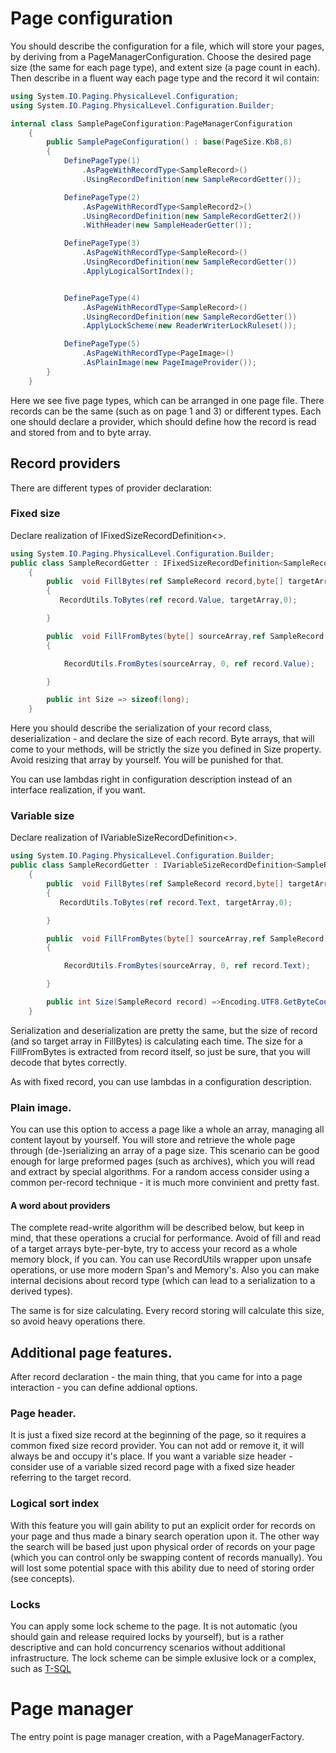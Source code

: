 # Page configuration

You should describe the configuration for a file, which will store your pages, by deriving from a PageManagerConfiguration.
Choose the desired page size (the same for each page type), and extent size (a page count in each).
Then describe in a fluent way each page type and the record it wil contain:

```C#
using System.IO.Paging.PhysicalLevel.Configuration;
using System.IO.Paging.PhysicalLevel.Configuration.Builder;

internal class SamplePageConfiguration:PageManagerConfiguration
    {
        public SamplePageConfiguration() : base(PageSize.Kb8,8)
        {
            DefinePageType(1)
                .AsPageWithRecordType<SampleRecord>()
                .UsingRecordDefinition(new SampleRecordGetter());

            DefinePageType(2)
                .AsPageWithRecordType<SampleRecord2>()
                .UsingRecordDefinition(new SampleRecordGetter2())
                .WithHeader(new SampleHeaderGetter());

            DefinePageType(3)
                .AsPageWithRecordType<SampleRecord>()
                .UsingRecordDefinition(new SampleRecordGetter())
                .ApplyLogicalSortIndex();


            DefinePageType(4)
                .AsPageWithRecordType<SampleRecord>()
                .UsingRecordDefinition(new SampleRecordGetter())
                .ApplyLockScheme(new ReaderWriterLockRuleset());

			DefinePageType(5)
                .AsPageWithRecordType<PageImage>()
                .AsPlainImage(new PageImageProvider());
        }
    }
```

Here we see five page types, which can be arranged in one page file.
There records can be the same (such as on page 1 and 3) or different types.
Each one should declare a provider, which should define how the record is read and stored from and to byte array.

## Record providers

There are different types of provider declaration:

### Fixed size

Declare realization of IFixedSizeRecordDefinition<>.


```C#
using System.IO.Paging.PhysicalLevel.Configuration.Builder;
public class SampleRecordGetter : IFixedSizeRecordDefinition<SampleRecord>
    {
        public  void FillBytes(ref SampleRecord record,byte[] targetArray)
        {
           RecordUtils.ToBytes(ref record.Value, targetArray,0);

        }

        public  void FillFromBytes(byte[] sourceArray,ref SampleRecord record)
        {

            RecordUtils.FromBytes(sourceArray, 0, ref record.Value);

        }

        public int Size => sizeof(long);
    }
```

Here you should describe the serialization of your record class, deserialization - and declare the size of each record.
Byte arrays, that will come to your methods, will be strictly the size you defined in Size property.
Avoid resizing that array by yourself. You will be punished for that.

You can use lambdas right in configuration description instead of an interface realization, if you want.

### Variable size

Declare realization of IVariableSizeRecordDefinition<>.


```C#
using System.IO.Paging.PhysicalLevel.Configuration.Builder;
public class SampleRecordGetter : IVariableSizeRecordDefinition<SampleRecord>
    {
        public  void FillBytes(ref SampleRecord record,byte[] targetArray)
        {
           RecordUtils.ToBytes(ref record.Text, targetArray,0);

        }

        public  void FillFromBytes(byte[] sourceArray,ref SampleRecord record)
        {

            RecordUtils.FromBytes(sourceArray, 0, ref record.Text);

        }

        public int Size(SampleRecord record) =>Encoding.UTF8.GetByteCount(record.Text);
    }
```

Serialization and deserialization are pretty the same, but the size of record (and so target array in FillBytes) is calculating each time.
The size for a FillFromBytes is extracted from record itself, so just be sure, that you will decode that bytes correctly.

As with fixed record, you can use lambdas in a configuration description.

### Plain image.

You can use this option to access a page like a whole an array, managing all content layout by yourself.
You will store and retrieve the whole page through (de-)serializing an array of a page size.
This scenario can be good enough for large preformed pages (such as archives), which you will read and extract by special algorithms.
For a random access consider using a common per-record technique - it is much more convinient and pretty fast.

#### A word about providers

The complete read-write algorithm will be described below, but keep in mind, that these operations a crucial for performance.
Avoid of fill and read of a target arrays byte-per-byte, try to access your record as a whole memory block, if you can.
You can use RecordUtils wrapper upon unsafe operations, or use more modern Span's and Memory's.
Also you can make internal decisions about record type (which can lead to a serialization to a derived types).

The same is for size calculating. Every record storing will calculate this size, so avoid heavy operations there.

## Additional page features.

After record declaration - the main thing, that you came for into a page interaction - you can define addional options.

### Page header.

It is just a fixed size record at the beginning of the page, so it requires a common fixed size record provider.
You can not add or remove it, it will always be and occupy it's place.
If you want a variable size header - consider use of a variable sized record page with a fixed size header referring to the target record.

### Logical sort index

With this feature you will gain ability to put an explicit order for records on your page and thus made a binary search operation upon it.
The other way the search will be based just upon physical order of records on your page (which you can control only be swapping content of records manually).
You will lost some potential space with this ability due to need of storing order (see concepts).

### Locks

You can apply some lock scheme to the page. It is not automatic (you should gain and release required locks by yourself), but is a rather descriptive and can hold concurrency scenarios without additional infrastructure.
The lock scheme can be simple exlusive lock or a complex, such as [T-SQL](https://docs.microsoft.com/ru-ru/sql/relational-databases/media/lockconflicttable.png?view=sql-server-2017)

# Page manager

The entry point is page manager creation, with a PageManagerFactory.
